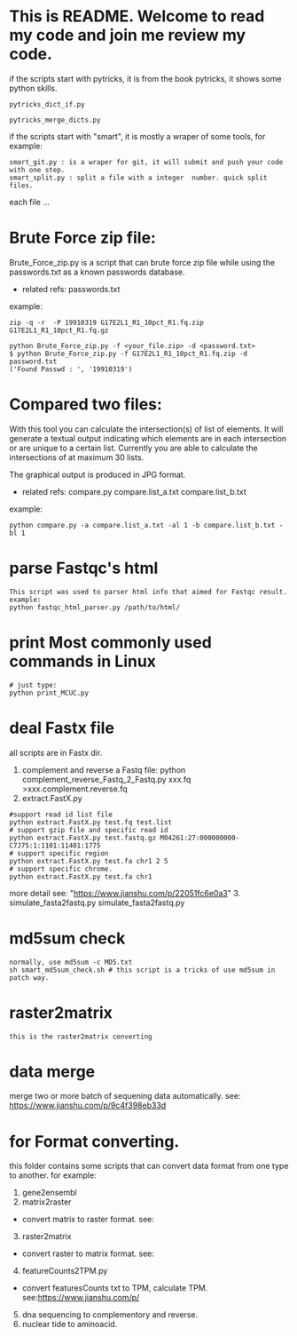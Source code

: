 # This is README. Welcome to read my code and join me review my code.

 if the scripts start with pytricks, it is from the book pytricks, it shows some python skills.

    pytricks_dict_if.py 

    pytricks_merge_dicts.py

if the scripts start with "smart", it is mostly a wraper of some tools, for example:

    smart_git.py : is a wraper for git, it will submit and push your code with one step.
    smart_split.py : split a file with a integer  number. quick split files.

each file ...

# Brute Force zip file:

Brute_Force_zip.py is a script that can brute force zip file while using the passwords.txt as a known passwords database.

* related refs: passwords.txt

example:
```
zip -q -r  -P 19910319 G17E2L1_R1_10pct_R1.fq.zip G17E2L1_R1_10pct_R1.fq.gz

python Brute_Force_zip.py -f <your_file.zip> -d <password.txt>
$ python Brute_Force_zip.py -f G17E2L1_R1_10pct_R1.fq.zip -d password.txt
('Found Passwd : ', '19910319')

```

# Compared two files:

With this tool you can calculate the intersection(s) of list of elements. It will generate a textual output indicating which elements are in each intersection or are unique to a certain list. Currently you are able to calculate the intersections of at maximum 30 lists.

The graphical output is produced in JPG format.
* related refs: compare.py compare.list_a.txt compare.list_b.txt 

example: 
```
python compare.py -a compare.list_a.txt -al 1 -b compare.list_b.txt -bl 1
```

# parse Fastqc's html
```
This script was used to parser html info that aimed for Fastqc result.
example: 
python fastqc_html_parser.py /path/to/html/
```

# print Most commonly used commands in Linux
```
# just type:
python print_MCUC.py
```

# deal Fastx file
all scripts are in Fastx dir.
1. complement and reverse a Fastq file:
python complement_reverse_Fastq_2_Fastq.py xxx.fq >xxx.complement.reverse.fq 
2. extract.FastX.py
```
#support read id list file
python extract.FastX.py test.fq test.list
# support gzip file and specific read id
python extract.FastX.py test.fastq.gz M04261:27:000000000-C7J75:1:1101:11401:1775
# support specific region 
python extract.FastX.py test.fa chr1 2 5
# support specific chrome.
python extract.FastX.py test.fa chr1
```
more detail see: "https://www.jianshu.com/p/22051fc6e0a3"
3. simulate_fasta2fastq.py
simulate_fasta2fastq.py

# md5sum check
```
normally, use md5sum -c MD5.txt
sh smart_md5sum_check.sh # this script is a tricks of use md5sum in patch way.
```

# raster2matrix
```
this is the raster2matrix converting
```


# data merge
merge two or more batch of sequening data automatically.
see: https://www.jianshu.com/p/9c4f398eb33d

# for Format converting.
this folder contains some scripts that can convert data format from one type to another. for example:
1. gene2ensembl
2. matrix2raster
- convert matrix to raster format. see:
3. raster2matrix
- convert raster to matrix format. see:
4. featureCounts2TPM.py
- convert featuresCounts txt to TPM, calculate TPM. see:https://www.jianshu.com/p/
5. dna sequencing to complementory and reverse.
6. nuclear tide to aminoacid.


